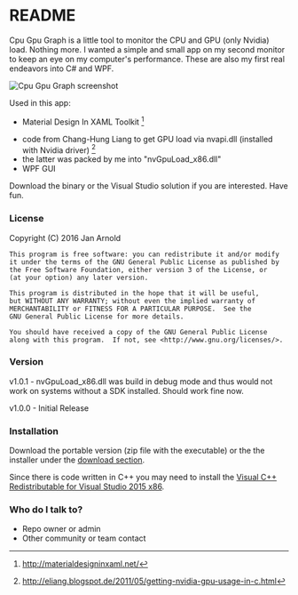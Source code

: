 # README #

Cpu Gpu Graph is a little tool to monitor the CPU and GPU (only Nvidia) load. Nothing more. I wanted a simple and small app on my second monitor to keep an eye on my computer's performance. These are also my first real endeavors into C# and WPF.

![Cpu Gpu Graph screenshot](http://semper.space/CGG/Screenshot_01.png "Cpu Gpu Graph")

Used in this app:

* Material Design In XAML Toolkit [^1]
+ code from Chang-Hung Liang to get GPU load via nvapi.dll (installed with Nvidia driver) [^2]
+ the latter was packed by me into "nvGpuLoad_x86.dll"
+ WPF GUI

[^1]: http://materialdesigninxaml.net/
[^2]: http://eliang.blogspot.de/2011/05/getting-nvidia-gpu-usage-in-c.html

Download the binary or the Visual Studio solution if you are interested. Have fun.

### License ###

Copyright (C) 2016  Jan Arnold

	This program is free software: you can redistribute it and/or modify
	it under the terms of the GNU General Public License as published by
	the Free Software Foundation, either version 3 of the License, or
	(at your option) any later version.

	This program is distributed in the hope that it will be useful,
	but WITHOUT ANY WARRANTY; without even the implied warranty of
	MERCHANTABILITY or FITNESS FOR A PARTICULAR PURPOSE.  See the
	GNU General Public License for more details.

	You should have received a copy of the GNU General Public License
	along with this program.  If not, see <http://www.gnu.org/licenses/>.

### Version ###

v1.0.1 - nvGpuLoad_x86.dll was build in debug mode and thus would not work on systems without a SDK installed. Should work fine now.

v1.0.0 - Initial Release

### Installation ###

Download the portable version (zip file with the executable) or the the installer under the [download section](https://bitbucket.org/splo0sh/cpugpugraph/downloads).

Since there is code written in C++ you may need to install the [Visual C++ Redistributable for Visual Studio 2015 x86](https://www.microsoft.com/en-us/download/details.aspx?id=48145).

### Who do I talk to? ###

* Repo owner or admin
* Other community or team contact